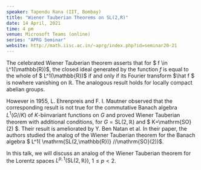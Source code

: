 ```yaml
---
speaker: Tapendu Rana (IIT, Bombay)
title: "Wiener Tauberian Theorems on SL(2,R)"
date: 14 April, 2021
time: 4 pm
venue: Microsoft Teams (online)
series: "APRG Seminar"
website: http://math.iisc.ac.in/~aprg/index.php?id=seminar20-21
---
```


The celebrated Wiener Tauberian theorem asserts that for  $ f \in L^1(\mathbb{R})$, the
closed ideal generated by the function $f$ is equal to the whole of $ L^1(\mathbb{R})$
if and only if its Fourier transform  $\hat f $ is nowhere vanishing on $\mathbb{R}$.
The analogous result holds for locally compact abelian groups.

However in 1955,  L. Ehrenpreis and F. I. Mautner observed that the corresponding result
is not true for the commutative Banach algebra $L^1(G//K)$ of $K$-biinvariant functions
on $G$ and proved Wiener Tauberian theorem with additional conditions, for
$G= \mathrm{SL(2,\mathbb{R})}$ and $ K=\mathrm{SO}(2) $. Their result is ameliorated by
Y. Ben Natan et al.  In their paper, the authors studied the analog of the Wiener Tauberian
theorem for the Banach algebra $ L^1( \mathrm{SL(2,\mathbb{R})} //\mathrm{SO}(2))$.

In this talk, we will discuss an analog of the Wiener Tauberian theorem for the Lorentz
spaces $L^{p,1}(\mathrm {SL}(2, \mathbb{R}))$, $1\leq p<2$.
